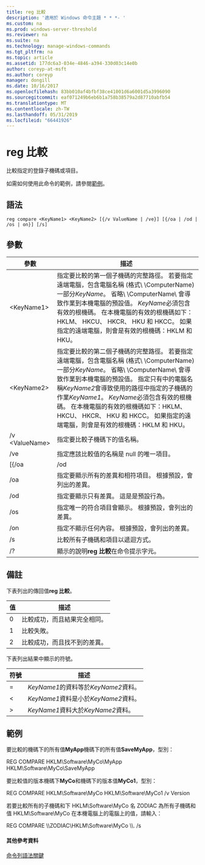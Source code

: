 ```yaml
---
title: reg 比較
description: '適用於 Windows 命令主題 * * *- '
ms.custom: na
ms.prod: windows-server-threshold
ms.reviewer: na
ms.suite: na
ms.technology: manage-windows-commands
ms.tgt_pltfrm: na
ms.topic: article
ms.assetid: 177dc6a3-034e-4846-a394-330d03c14e0b
author: coreyp-at-msft
ms.author: coreyp
manager: dongill
ms.date: 10/16/2017
ms.openlocfilehash: 83bb010af4bfbf38ce41001d6a6001d5a3996090
ms.sourcegitcommit: eaf071249b6eb6b1a758b38579a2d87710abfb54
ms.translationtype: MT
ms.contentlocale: zh-TW
ms.lasthandoff: 05/31/2019
ms.locfileid: "66441926"
---
```

# <a name="reg-compare"></a>reg 比較



比較指定的登錄子機碼或項目。

如需如何使用此命令的範例，請參閱[範例](#BKMK_examples)。

## <a name="syntax"></a>語法

```
reg compare <KeyName1> <KeyName2> [{/v ValueName | /ve}] [{/oa | /od | /os | on}] [/s]
```

## <a name="parameters"></a>參數

|    參數    |                                                                                                                                                                                                                                                                                          描述                                                                                                                                                                                                                                                                                           |
|-----------------|------------------------------------------------------------------------------------------------------------------------------------------------------------------------------------------------------------------------------------------------------------------------------------------------------------------------------------------------------------------------------------------------------------------------------------------------------------------------------------------------------------------------------------------------------------------------------------------------|
|   \<KeyName1>   |                                                               指定要比較的第一個子機碼的完整路徑。 若要指定遠端電腦，包含電腦名稱 (格式\\ \\ComputerName\)一部分*KeyName*。 省略\\ \\ComputerName\ 會導致作業到本機電腦的預設值。 *KeyName*必須包含有效的根機碼。 在本機電腦的有效的根機碼如下：HKLM、 HKCU、 HKCR、 HKU 和 HKCC。 如果指定的遠端電腦，則會是有效的根機碼：HKLM 和 HKU。                                                                |
|   \<KeyName2>   | 指定要比較的第二個子機碼的完整路徑。 若要指定遠端電腦，包含電腦名稱 (格式\\ \\ComputerName\)一部分*KeyName*。 省略\\ \\ComputerName\ 會導致作業到本機電腦的預設值。 指定只有中的電腦名稱*KeyName2*會導致使用的路徑中指定的子機碼的作業*KeyName1*。 *KeyName*必須包含有效的根機碼。 在本機電腦的有效的根機碼如下：HKLM、 HKCU、 HKCR、 HKU 和 HKCC。 如果指定的遠端電腦，則會是有效的根機碼：HKLM 和 HKU。 |
| /v \<ValueName> |                                                                                                                                                                                                                                                                     指定要比較子機碼下的值名稱。                                                                                                                                                                                                                                                                      |
|       /ve       |                                                                                                                                                                                                                                                         指定應該比較值的名稱是 null 的唯一項目。                                                                                                                                                                                                                                                         |
|      [{/oa      |                                                                                                                                                                                                                                                                                              /od                                                                                                                                                                                                                                                                                               |
|       /oa       |                                                                                                                                                                                                                                             指定要顯示所有的差異和相符項目。 根據預設，會列出的差異。                                                                                                                                                                                                                                             |
|       /od       |                                                                                                                                                                                                                                                          指定要顯示只有差異。 這是是預設行為。                                                                                                                                                                                                                                                          |
|       /os       |                                                                                                                                                                                                                                                    指定唯一的符合項目會顯示。 根據預設，會列出的差異。                                                                                                                                                                                                                                                     |
|       /on       |                                                                                                                                                                                                                                                       指定不顯示任何內容。 根據預設，會列出的差異。                                                                                                                                                                                                                                                        |
|       /s        |                                                                                                                                                                                                                                                                         比較所有子機碼和項目以遞迴方式。                                                                                                                                                                                                                                                                          |
|       /?        |                                                                                                                                                                                                                                                                    顯示的說明**reg 比較**在命令提示字元。                                                                                                                                                                                                                                                                    |

## <a name="remarks"></a>備註

下表列出的傳回值**reg 比較**。

|值|描述|
|-----|-----------|
|0|比較成功，而且結果完全相同。|
|1|比較失敗。|
|2|比較成功，而且找不到的差異。|

下表列出結果中顯示的符號。

|符號|描述|
|------|-----------|
|=|*KeyName1*的資料等於*KeyName2*資料。|
|<|*KeyName1*資料是小於*KeyName2*資料。|
|>|*KeyName1*資料大於*KeyName2*資料。|

## <a name="BKMK_examples"></a>範例

要比較的機碼下的所有值**MyApp**機碼下的所有值**SaveMyApp**，型別：

REG COMPARE HKLM\Software\MyCo\MyApp HKLM\Software\MyCo\SaveMyApp

要比較值的版本機碼下**MyCo**和機碼下的版本值**MyCo1**，型別：

REG COMPARE HKLM\Software\MyCo HKLM\Software\MyCo1 /v Version

若要比較所有的子機碼和下 HKLM\Software\MyCo 名 ZODIAC 為所有子機碼和值 HKLM\Software\MyCo 在本機電腦上的電腦上的值，請輸入：

REG COMPARE \\\\ZODIAC\HKLM\Software\MyCo \\\\. /s

#### <a name="additional-references"></a>其他參考資料

[命令列語法關鍵](command-line-syntax-key.md)